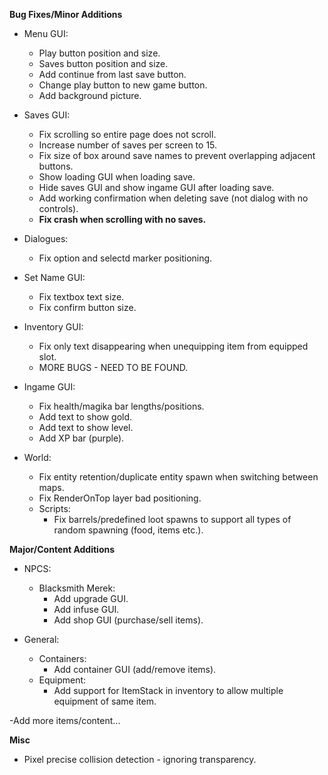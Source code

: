 **Bug Fixes/Minor Additions**
- Menu GUI:
	- Play button position and size.
	- Saves button position and size.
	- Add continue from last save button.
	- Change play button to new game button.
	- Add background picture.

- Saves GUI:
	- Fix scrolling so entire page does not scroll.
	- Increase number of saves per screen to 15.
	- Fix size of box around save names to prevent overlapping adjacent buttons.
	- Show loading GUI when loading save.
	- Hide saves GUI and show ingame GUI after loading save.
	- Add working confirmation when deleting save (not dialog with no controls).
	- **Fix crash when scrolling with no saves.**

- Dialogues:
	- Fix option and selectd marker positioning.

- Set Name GUI:
	- Fix textbox text size.
	- Fix confirm button size.

- Inventory GUI:
	- Fix only text disappearing when unequipping item from equipped slot.
	- MORE BUGS - NEED TO BE FOUND.

- Ingame GUI:
	- Fix health/magika bar lengths/positions.
	- Add text to show gold.
	- Add text to show level.
	- Add XP bar (purple).

- World:
	- Fix entity retention/duplicate entity spawn when switching between maps.
	- Fix RenderOnTop layer bad positioning.
	- Scripts:
		- Fix barrels/predefined loot spawns to support all types of random spawning (food, items etc.).

**Major/Content Additions**
- NPCS:
	- Blacksmith Merek:
		- Add upgrade GUI.
		- Add infuse GUI.
		- Add shop GUI (purchase/sell items).

- General:
	- Containers:
		- Add container GUI (add/remove items).
	- Equipment:
		- Add support for ItemStack in inventory to allow multiple equipment of same item.

-Add more items/content...

**Misc**
- Pixel precise collision detection - ignoring transparency.
